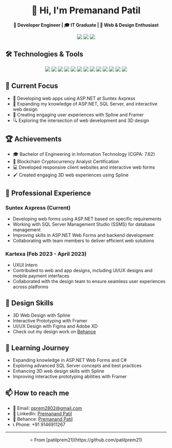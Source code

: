 <div align="center">
<!--  <img src="https://your-image-url-here.com/header-image.png" alt="Header Image" width="100%"> -->
</div>

<h1 align="center">👋 Hi, I'm Premanand Patil</h1>

<p align="center">
  <strong>💼 Developer Engineer | 🎓 IT Graduate | 🚀 Web & Design Enthusiast</strong>
</p>

<p align="center">
  <a href="https://www.linkedin.com/in/premanand-patil-945b53217/"><img src="https://img.shields.io/badge/-LinkedIn-0077B5?style=for-the-badge&logo=Linkedin&logoColor=white"/></a>
  <a href="mailto:pprem2802@gmail.com"><img src="https://img.shields.io/badge/-Email-D14836?style=for-the-badge&logo=Gmail&logoColor=white"/></a>
  <a href="https://www.behance.net/prempatil4"><img src="https://img.shields.io/badge/-Behance-1769FF?style=for-the-badge&logo=behance&logoColor=white"/></a>
</p>

<div align="center">
 <!-- <img src="https://your-image-url-here.com/divider.png" alt="Divider" width="100%">-->
</div>

## 🛠️ Technologies & Tools

<p align="center">
  <img src="https://img.shields.io/badge/-HTML5-E34F26?style=for-the-badge&logo=html5&logoColor=white"/>
  <img src="https://img.shields.io/badge/-CSS3-1572B6?style=for-the-badge&logo=css3"/>
  <img src="https://img.shields.io/badge/-JavaScript-F7DF1E?style=for-the-badge&logo=javascript&logoColor=black"/>
  <img src="https://img.shields.io/badge/-Bootstrap-563D7C?style=for-the-badge&logo=bootstrap"/>
  <img src="https://img.shields.io/badge/-SQL%20Server-CC2927?style=for-the-badge&logo=microsoft-sql-server&logoColor=white"/>
  <img src="https://img.shields.io/badge/-ASP.NET-5C2D91?style=for-the-badge&logo=.net&logoColor=white"/>
  <img src="https://img.shields.io/badge/-C%23-239120?style=for-the-badge&logo=c-sharp&logoColor=white"/>
  <img src="https://img.shields.io/badge/-Git-F05032?style=for-the-badge&logo=git&logoColor=white"/>
  <img src="https://img.shields.io/badge/-GitHub-181717?style=for-the-badge&logo=github"/>
  <img src="https://img.shields.io/badge/-Figma-F24E1E?style=for-the-badge&logo=figma&logoColor=white"/>
  <img src="https://img.shields.io/badge/-Adobe%20XD-FF61F6?style=for-the-badge&logo=adobe-xd&logoColor=white"/>
  <img src="https://img.shields.io/badge/-Spline-0A0A0A?style=for-the-badge&logo=spline&logoColor=white"/>
  <img src="https://img.shields.io/badge/-Framer-0055FF?style=for-the-badge&logo=framer&logoColor=white"/>
</p>

## 🚀 Current Focus

- 💼 Developing web apps using ASP.NET at Suntex Axpress
- 🌱 Expanding my knowledge of ASP.NET, SQL Server, and interactive web design
- 🎨 Creating engaging user experiences with Spline and Framer
- 🔍 Exploring the intersection of web development and 3D design

## 🏆 Achievements

- 🎓 Bachelor of Engineering in Information Technology (CGPA: 7.62)
- 🏅 Blockchain Cryptocurrency Analyst Certification
- 💻 Developed responsive client websites and interactive web forms
- 🖌️ Created engaging 3D web experiences using Spline

<!--## 📊 GitHub Stats

<p align="center">
  <img src="https://github-readme-stats.vercel.app/api?username=patilprem21&show_icons=true&theme=radical" alt="GitHub Stats" />
</p>

<p align="center">
  <img src="https://github-readme-streak-stats.herokuapp.com/?user=patilprem21&theme=radical" alt="GitHub Streak" />
</p>
-->
## 💼 Professional Experience

### Suntex Axpress (Current)
- Developing web forms using ASP.NET based on specific requirements
- Working with SQL Server Management Studio (SSMS) for database management
- Improving skills in ASP.NET Web Forms and backend development
- Collaborating with team members to deliver efficient web solutions

### Kartexa (Feb 2023 - April 2023)
- UXUI Intern
- Contributed to web and app designs, including UI/UX designs and mobile payment interfaces
- Collaborated with the design team to ensure seamless user experiences across platforms

## 🎨 Design Skills

- 3D Web Design with Spline
- Interactive Prototyping with Framer
- UI/UX Design with Figma and Adobe XD
- Check out my design work on [Behance](https://www.behance.net/prempatil4)

## 🌱 Learning Journey

- Expanding knowledge in ASP.NET Web Forms and C#
- Exploring advanced SQL Server concepts and best practices
- Enhancing 3D web design skills with Spline
- Improving interactive prototyping abilities with Framer

## 📫 How to reach me

- 📧 Email: pprem2802@gmail.com
- 🔗 LinkedIn: [Premanand Patil](https://www.linkedin.com/in/premanand-patil-945b53217/)
- 🎨 Behance: [Premanand Patil](https://www.behance.net/prempatil4)
- 📞 Phone: +91 9146911267

<div align="center">
  <!--<img src="https://your-image-url-here.com/footer-image.png" alt="Footer Image" width="100%">-->
</div>

---

<p align="center">⭐️ From [patilprem21](https://github.com/patilprem21)</p>
